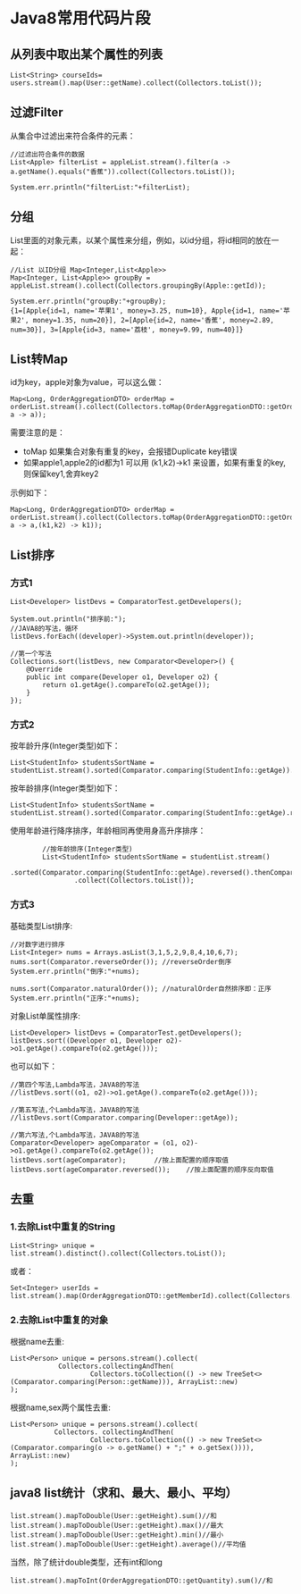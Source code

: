 # Java8常用代码片段

## 从列表中取出某个属性的列表
```
List<String> courseIds=  users.stream().map(User::getName).collect(Collectors.toList());
```

## 过滤Filter
从集合中过滤出来符合条件的元素：
```
//过滤出符合条件的数据
List<Apple> filterList = appleList.stream().filter(a -> a.getName().equals("香蕉")).collect(Collectors.toList());
 
System.err.println("filterList:"+filterList);
```


## 分组
List里面的对象元素，以某个属性来分组，例如，以id分组，将id相同的放在一起：
```
//List 以ID分组 Map<Integer,List<Apple>>
Map<Integer, List<Apple>> groupBy = appleList.stream().collect(Collectors.groupingBy(Apple::getId));
 
System.err.println("groupBy:"+groupBy);
{1=[Apple{id=1, name='苹果1', money=3.25, num=10}, Apple{id=1, name='苹果2', money=1.35, num=20}], 2=[Apple{id=2, name='香蕉', money=2.89, num=30}], 3=[Apple{id=3, name='荔枝', money=9.99, num=40}]}
```

## List转Map
id为key，apple对象为value，可以这么做：
```
Map<Long, OrderAggregationDTO> orderMap = orderList.stream().collect(Collectors.toMap(OrderAggregationDTO::getOrderGoodsId, a -> a));
```
需要注意的是：
* toMap 如果集合对象有重复的key，会报错Duplicate key错误
* 如果apple1,apple2的id都为1 可以用 (k1,k2)->k1 来设置，如果有重复的key,则保留key1,舍弃key2

示例如下：
```
Map<Long, OrderAggregationDTO> orderMap = orderList.stream().collect(Collectors.toMap(OrderAggregationDTO::getOrderGoodsId, a -> a,(k1,k2) -> k1));
```

## List排序
### 方式1
```
List<Developer> listDevs = ComparatorTest.getDevelopers();

System.out.println("排序前:");
//JAVA8的写法，循环
listDevs.forEach((developer)->System.out.println(developer));

//第一个写法
Collections.sort(listDevs, new Comparator<Developer>() {
    @Override
    public int compare(Developer o1, Developer o2) {
        return o1.getAge().compareTo(o2.getAge());
    }
});
```

### 方式2
按年龄升序(Integer类型)如下：
```
List<StudentInfo> studentsSortName = studentList.stream().sorted(Comparator.comparing(StudentInfo::getAge)).collect(Collectors.toList());
```

按年龄排序(Integer类型)如下：
```
List<StudentInfo> studentsSortName = studentList.stream().sorted(Comparator.comparing(StudentInfo::getAge).reversed()).collect(Collectors.toList());
```

使用年龄进行降序排序，年龄相同再使用身高升序排序：
```
        //按年龄排序(Integer类型)
        List<StudentInfo> studentsSortName = studentList.stream()
                .sorted(Comparator.comparing(StudentInfo::getAge).reversed().thenComparing(StudentInfo::getHeight))
                .collect(Collectors.toList());
```

### 方式3

基础类型List排序:
```
//对数字进行排序
List<Integer> nums = Arrays.asList(3,1,5,2,9,8,4,10,6,7);
nums.sort(Comparator.reverseOrder()); //reverseOrder倒序
System.err.println("倒序:"+nums);

nums.sort(Comparator.naturalOrder()); //naturalOrder自然排序即：正序
System.err.println("正序:"+nums);
```

对象List单属性排序:
```
List<Developer> listDevs = ComparatorTest.getDevelopers();
listDevs.sort((Developer o1, Developer o2)->o1.getAge().compareTo(o2.getAge()));
```

也可以如下：
```
//第四个写法,Lambda写法，JAVA8的写法
//listDevs.sort((o1, o2)->o1.getAge().compareTo(o2.getAge()));

//第五写法,个Lambda写法，JAVA8的写法
//listDevs.sort(Comparator.comparing(Developer::getAge));
```

```
//第六写法,个Lambda写法，JAVA8的写法
Comparator<Developer> ageComparator = (o1, o2)->o1.getAge().compareTo(o2.getAge());
listDevs.sort(ageComparator);       //按上面配置的顺序取值
listDevs.sort(ageComparator.reversed());    //按上面配置的顺序反向取值
```

## 去重
### 1.去除List中重复的String
```
List<String> unique = list.stream().distinct().collect(Collectors.toList());
```

或者：
```
Set<Integer> userIds = list.stream().map(OrderAggregationDTO::getMemberId).collect(Collectors.toSet());
```

### 2.去除List中重复的对象
根据name去重:
```
List<Person> unique = persons.stream().collect(
            Collectors.collectingAndThen(
                    Collectors.toCollection(() -> new TreeSet<>(Comparator.comparing(Person::getName))), ArrayList::new)
);
```

根据name,sex两个属性去重:
```
List<Person> unique = persons.stream().collect(
           Collectors. collectingAndThen(
                    Collectors.toCollection(() -> new TreeSet<>(Comparator.comparing(o -> o.getName() + ";" + o.getSex()))), ArrayList::new)
);
```

## java8 list统计（求和、最大、最小、平均）
```
list.stream().mapToDouble(User::getHeight).sum()//和
list.stream().mapToDouble(User::getHeight).max()//最大
list.stream().mapToDouble(User::getHeight).min()//最小
list.stream().mapToDouble(User::getHeight).average()//平均值
```
当然，除了统计double类型，还有int和long
```
list.stream().mapToInt(OrderAggregationDTO::getQuantity).sum()//和
```

